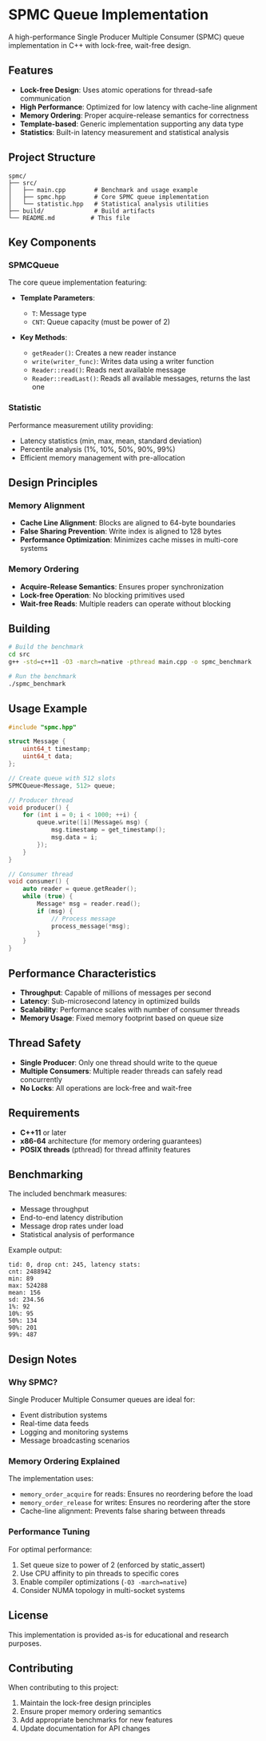 # SPMC Queue Implementation

A high-performance Single Producer Multiple Consumer (SPMC) queue implementation in C++ with lock-free, wait-free design.

## Features

- **Lock-free Design**: Uses atomic operations for thread-safe communication
- **High Performance**: Optimized for low latency with cache-line alignment
- **Memory Ordering**: Proper acquire-release semantics for correctness
- **Template-based**: Generic implementation supporting any data type
- **Statistics**: Built-in latency measurement and statistical analysis

## Project Structure

```
spmc/
├── src/
│   ├── main.cpp        # Benchmark and usage example
│   ├── spmc.hpp        # Core SPMC queue implementation
│   └── statistic.hpp   # Statistical analysis utilities
├── build/              # Build artifacts
└── README.md          # This file
```

## Key Components

### SPMCQueue

The core queue implementation featuring:

- **Template Parameters**:
  - `T`: Message type
  - `CNT`: Queue capacity (must be power of 2)

- **Key Methods**:
  - `getReader()`: Creates a new reader instance
  - `write(writer_func)`: Writes data using a writer function
  - `Reader::read()`: Reads next available message
  - `Reader::readLast()`: Reads all available messages, returns the last one

### Statistic

Performance measurement utility providing:

- Latency statistics (min, max, mean, standard deviation)
- Percentile analysis (1%, 10%, 50%, 90%, 99%)
- Efficient memory management with pre-allocation

## Design Principles

### Memory Alignment

- **Cache Line Alignment**: Blocks are aligned to 64-byte boundaries
- **False Sharing Prevention**: Write index is aligned to 128 bytes
- **Performance Optimization**: Minimizes cache misses in multi-core systems

### Memory Ordering

- **Acquire-Release Semantics**: Ensures proper synchronization
- **Lock-free Operation**: No blocking primitives used
- **Wait-free Reads**: Multiple readers can operate without blocking

## Building

```bash
# Build the benchmark
cd src
g++ -std=c++11 -O3 -march=native -pthread main.cpp -o spmc_benchmark

# Run the benchmark
./spmc_benchmark
```

## Usage Example

```cpp
#include "spmc.hpp"

struct Message {
    uint64_t timestamp;
    uint64_t data;
};

// Create queue with 512 slots
SPMCQueue<Message, 512> queue;

// Producer thread
void producer() {
    for (int i = 0; i < 1000; ++i) {
        queue.write([i](Message& msg) {
            msg.timestamp = get_timestamp();
            msg.data = i;
        });
    }
}

// Consumer thread
void consumer() {
    auto reader = queue.getReader();
    while (true) {
        Message* msg = reader.read();
        if (msg) {
            // Process message
            process_message(*msg);
        }
    }
}
```

## Performance Characteristics

- **Throughput**: Capable of millions of messages per second
- **Latency**: Sub-microsecond latency in optimized builds
- **Scalability**: Performance scales with number of consumer threads
- **Memory Usage**: Fixed memory footprint based on queue size

## Thread Safety

- **Single Producer**: Only one thread should write to the queue
- **Multiple Consumers**: Multiple reader threads can safely read concurrently
- **No Locks**: All operations are lock-free and wait-free

## Requirements

- **C++11** or later
- **x86-64** architecture (for memory ordering guarantees)
- **POSIX threads** (pthread) for thread affinity features

## Benchmarking

The included benchmark measures:

- Message throughput
- End-to-end latency distribution
- Message drop rates under load
- Statistical analysis of performance

Example output:
```
tid: 0, drop cnt: 245, latency stats:
cnt: 2488942
min: 89
max: 524288
mean: 156
sd: 234.56
1%: 92
10%: 95
50%: 134
90%: 201
99%: 487
```

## Design Notes

### Why SPMC?

Single Producer Multiple Consumer queues are ideal for:
- Event distribution systems
- Real-time data feeds
- Logging and monitoring systems
- Message broadcasting scenarios

### Memory Ordering Explained

The implementation uses:
- `memory_order_acquire` for reads: Ensures no reordering before the load
- `memory_order_release` for writes: Ensures no reordering after the store
- Cache-line alignment: Prevents false sharing between threads

### Performance Tuning

For optimal performance:
1. Set queue size to power of 2 (enforced by static_assert)
2. Use CPU affinity to pin threads to specific cores
3. Enable compiler optimizations (`-O3 -march=native`)
4. Consider NUMA topology in multi-socket systems

## License

This implementation is provided as-is for educational and research purposes.

## Contributing

When contributing to this project:
1. Maintain the lock-free design principles
2. Ensure proper memory ordering semantics
3. Add appropriate benchmarks for new features
4. Update documentation for API changes
